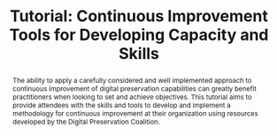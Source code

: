 ---
abstract: The ability to apply a carefully considered and well implemented approach
  to continuous improvement of digital preservation capabilities can greatly benefit
  practitioners when looking to set and achieve objectives. This tutorial aims to
  provide attendees with the skills and tools to develop and implement a methodology
  for continuous improvement at their organization using resources developed by the
  Digital Preservation Coalition.
creators:
- McMeekin, Sharon
date: null
document_url: https://az659834.vo.msecnd.net/eventsairwesteuprod/production-inconference-public/cf658f229268470cb107b113163bf724
grand_parent: iPRES
institutions:
- Digital Preservation Coalition
keywords:
- maturity-modelling
- skills
- good-practice
- continuous-development
- benchmarking
landing_page_url: null
language: eng
layout: publication
license: CC-BY 4.0 International
notes_url: null
parent: iPRES 2022
presentation_url: null
publication_type: tutorial
size: null
source_name: iPRES
title: 'Tutorial: Continuous Improvement Tools for Developing Capacity and Skills'
year: 2022
---